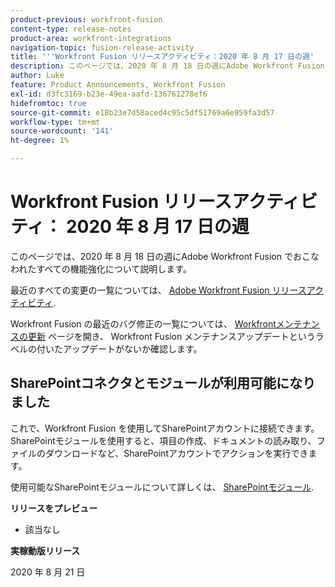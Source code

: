 ```yaml
---
product-previous: workfront-fusion
content-type: release-notes
product-area: workfront-integrations
navigation-topic: fusion-release-activity
title: '''Workfront Fusion リリースアクティビティ：2020 年 8 月 17 日の週'
description: このページでは、2020 年 8 月 18 日の週にAdobe Workfront Fusion でおこなわれたすべての機能強化について説明します。
author: Luke
feature: Product Announcements, Workfront Fusion
exl-id: d3fc3169-b23e-49ea-aafd-136761278ef6
hidefromtoc: true
source-git-commit: e18b23e7d58aced4c95c5df51769a6e959fa3d57
workflow-type: tm+mt
source-wordcount: '141'
ht-degree: 1%

---
```


# Workfront Fusion リリースアクティビティ： 2020 年 8 月 17 日の週

このページでは、2020 年 8 月 18 日の週にAdobe Workfront Fusion でおこなわれたすべての機能強化について説明します。

最近のすべての変更の一覧については、 [Adobe Workfront Fusion リリースアクティビティ](../../../../../product-announcements/product-releases/fusion-release-activity/fusion-release-activity.md).

Workfront Fusion の最近のバグ修正の一覧については、 [Workfrontメンテナンスの更新](https://one.workfront.com/s/article/Workfront-Maintenance-Updates-1882317350) ページを開き、 Workfront Fusion メンテナンスアップデートというラベルの付いたアップデートがないか確認します。

## SharePointコネクタとモジュールが利用可能になりました

これで、Workfront Fusion を使用してSharePointアカウントに接続できます。 SharePointモジュールを使用すると、項目の作成、ドキュメントの読み取り、ファイルのダウンロードなど、SharePointアカウントでアクションを実行できます。

使用可能なSharePointモジュールについて詳しくは、 [SharePointモジュール](../../../../../workfront-fusion/apps-and-their-modules/sharepoint-modules.md).

**リリースをプレビュー**

* 該当なし

**実稼動版リリース**

2020 年 8 月 21 日
